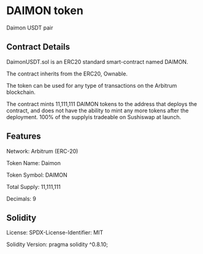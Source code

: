 # DAIMON token
 Daimon USDT pair
## Contract Details
DaimonUSDT.sol is an ERC20 standard smart-contract named DAIMON. 

The contract inherits from the ERC20, Ownable. 

The token can be used for any type of transactions on the Arbitrum blockchain. 

The contract mints 11,111,111 DAIMON tokens to the address that deploys the contract, and does not have the ability to mint any more tokens after the deployment.
100% of the supplyis tradeable on Sushiswap at launch.

    
    
## Features
Network: Arbitrum (ERC-20)

Token Name: Daimon

Token Symbol: DAIMON

Total Supply: 11,111,111

Decimals: 9

## Solidity
License: SPDX-License-Identifier: MIT

Solidity Version: pragma solidity ^0.8.10;

